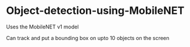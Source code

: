 # Object-detection-using-MobileNET

Uses the MobileNET v1 model

Can track and put a bounding box on upto 10 objects on the screen
